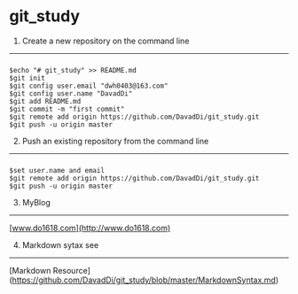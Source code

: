 # git_study

1. Create a new repository on the command line
-----------------------------------------------

###
    $echo "# git_study" >> README.md
    $git init
    $git config user.email "dwh0403@163.com"
    $git config user.name "DavadDi"
    $git add README.md
    $git commit -m "first commit"
    $git remote add origin https://github.com/DavadDi/git_study.git
    $git push -u origin master

2. Push an existing repository from the command line
------------------------------------------------------

###
    $set user.name and email
    $git remote add origin https://github.com/DavadDi/git_study.git
    $git push -u origin master



3. MyBlog
-------------------

[www.do1618.com](http://www.do1618.com)<br/>


4. Markdown sytax see
-----------------------------

[Markdown Resource] (https://github.com/DavadDi/git_study/blob/master/MarkdownSyntax.md)
